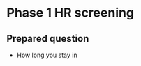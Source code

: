 # Phase 1 HR screening 
## Prepared question
- How long you stay in 
<!--stackedit_data:
eyJoaXN0b3J5IjpbMTg4NTY3MTQ0Ml19
-->